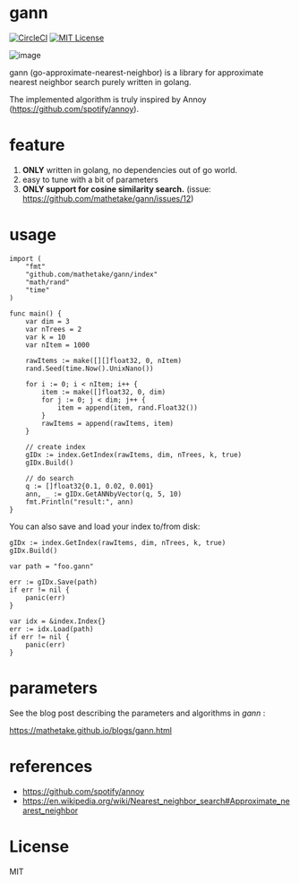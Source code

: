 # gann
[![CircleCI](https://circleci.com/gh/mathetake/gann.svg?style=shield&circle-token=9a6608c5baa7a400661a700127778a9ff8baeee3)](https://circleci.com/gh/mathetake/gann)
[![MIT License](http://img.shields.io/badge/license-MIT-blue.svg?style=flat)](LICENSE)

![image](https://mathetake.github.io/blogs/assets/gann/recursive_build.png)

gann (go-approximate-nearest-neighbor) is a library for approximate nearest neighbor search purely written in golang.

The implemented algorithm is truly inspired by Annoy (https://github.com/spotify/annoy).

# feature
1. __ONLY__ written in golang, no dependencies out of go world.
2. easy to tune with a bit of parameters
3. __ONLY support for cosine similarity search.__ (issue: https://github.com/mathetake/gann/issues/12)

# usage

```golang
import (
	"fmt"
	"github.com/mathetake/gann/index"
	"math/rand"
	"time"
)

func main() {
	var dim = 3
	var nTrees = 2
	var k = 10
	var nItem = 1000

	rawItems := make([][]float32, 0, nItem)
	rand.Seed(time.Now().UnixNano())

	for i := 0; i < nItem; i++ {
		item := make([]float32, 0, dim)
		for j := 0; j < dim; j++ {
			item = append(item, rand.Float32())
		}
		rawItems = append(rawItems, item)
	}

	// create index
	gIDx := index.GetIndex(rawItems, dim, nTrees, k, true)
	gIDx.Build()

	// do search
	q := []float32{0.1, 0.02, 0.001}
	ann, _ := gIDx.GetANNbyVector(q, 5, 10)
	fmt.Println("result:", ann)
}
```


You can also save and load your index to/from disk:

```golang
gIDx := index.GetIndex(rawItems, dim, nTrees, k, true)
gIDx.Build()

var path = "foo.gann"

err := gIDx.Save(path)
if err != nil {
    panic(err)
}

var idx = &index.Index{}
err := idx.Load(path)
if err != nil {
    panic(err)
}
```

# parameters

See the blog post describing the parameters and algorithms in _gann_  :

https://mathetake.github.io/blogs/gann.html

# references

- https://github.com/spotify/annoy
- https://en.wikipedia.org/wiki/Nearest_neighbor_search#Approximate_nearest_neighbor

# License

MIT
